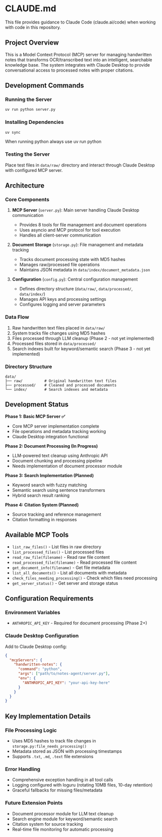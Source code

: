 # CLAUDE.md

This file provides guidance to Claude Code (claude.ai/code) when working with code in this repository.

## Project Overview

This is a Model Context Protocol (MCP) server for managing handwritten notes that transforms OCR/transcribed text into an intelligent, searchable knowledge base. The system integrates with Claude Desktop to provide conversational access to processed notes with proper citations.

## Development Commands

### Running the Server
```bash
uv run python server.py
```

### Installing Dependencies
```bash
uv sync
```

When running python always use uv run python <modeule-name>

### Testing the Server
Place test files in `data/raw/` directory and interact through Claude Desktop with configured MCP server.

## Architecture

### Core Components

1. **MCP Server** (`server.py`): Main server handling Claude Desktop communication
   - Provides 8 tools for file management and document operations
   - Uses asyncio and MCP protocol for tool execution
   - Handles all client-server communication

2. **Document Storage** (`storage.py`): File management and metadata tracking
   - Tracks document processing state with MD5 hashes
   - Manages raw/processed file operations
   - Maintains JSON metadata in `data/index/document_metadata.json`

3. **Configuration** (`config.py`): Central configuration management
   - Defines directory structure (`data/raw/`, `data/processed/`, `data/index/`)
   - Manages API keys and processing settings
   - Configures logging and server parameters

### Data Flow

1. Raw handwritten text files placed in `data/raw/`
2. System tracks file changes using MD5 hashes
3. Files processed through LLM cleanup (Phase 2 - not yet implemented)
4. Processed files stored in `data/processed/`
5. Search indexes built for keyword/semantic search (Phase 3 - not yet implemented)

### Directory Structure

```
data/
├── raw/          # Original handwritten text files
├── processed/    # Cleaned and processed documents  
└── index/        # Search indexes and metadata
```

## Development Status

**Phase 1: Basic MCP Server ✅**
- Core MCP server implementation complete
- File operations and metadata tracking working
- Claude Desktop integration functional

**Phase 2: Document Processing (In Progress)**
- LLM-powered text cleanup using Anthropic API
- Document chunking and processing pipeline
- Needs implementation of document processor module

**Phase 3: Search Implementation (Planned)**
- Keyword search with fuzzy matching
- Semantic search using sentence transformers
- Hybrid search result ranking

**Phase 4: Citation System (Planned)**
- Source tracking and reference management
- Citation formatting in responses

## Available MCP Tools

- `list_raw_files()` - List files in raw directory
- `list_processed_files()` - List processed files
- `read_raw_file(filename)` - Read raw file content
- `read_processed_file(filename)` - Read processed file content
- `get_document_info(filename)` - Get file metadata
- `list_all_documents()` - List all documents with metadata
- `check_files_needing_processing()` - Check which files need processing
- `get_server_status()` - Get server and storage status

## Configuration Requirements

### Environment Variables
- `ANTHROPIC_API_KEY` - Required for document processing (Phase 2+)

### Claude Desktop Configuration
Add to Claude Desktop config:
```json
{
  "mcpServers": {
    "handwritten-notes": {
      "command": "python",
      "args": ["path/to/notes-agent/server.py"],
      "env": {
        "ANTHROPIC_API_KEY": "your-api-key-here"
      }
    }
  }
}
```

## Key Implementation Details

### File Processing Logic
- Uses MD5 hashes to track file changes in `storage.py:file_needs_processing()`
- Metadata stored as JSON with processing timestamps
- Supports `.txt`, `.md`, `.text` file extensions

### Error Handling
- Comprehensive exception handling in all tool calls
- Logging configured with loguru (rotating 10MB files, 10-day retention)
- Graceful fallbacks for missing files/metadata

### Future Extension Points
- Document processor module for LLM text cleanup
- Search engine module for keyword/semantic search
- Citation system for source tracking
- Real-time file monitoring for automatic processing